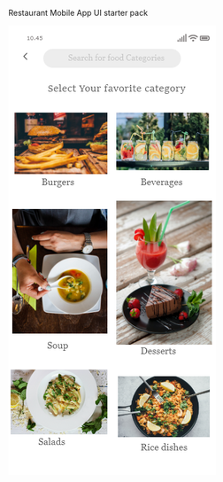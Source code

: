 Restaurant Mobile App UI starter pack

![alt text](https://github.com/shriasi/AdobeXDUIdesigns/blob/master/RestaurantAppUIstarter/foodItems.png)
